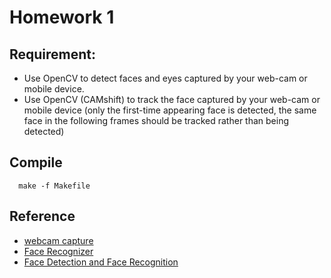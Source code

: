 # Homework 1

## Requirement:

- Use OpenCV to detect faces and eyes captured by your web-cam or mobile device.
- Use OpenCV (CAMshift) to track the face captured by your web-cam or mobile device (only the first-time appearing face is detected, the same face in the following frames should be tracked rather than being detected)

## Compile

```
  make -f Makefile
```

## Reference

- [webcam capture](http://vincecc.blogspot.tw/2013/11/opencv-webcam-capture.html)
- [Face Recognizer](http://ccw1986.blogspot.tw/2013/06/opencvfacerecognizer.html)
- [Face Detection and Face Recognition](http://www.shervinemami.info/faceRecognition.html)
